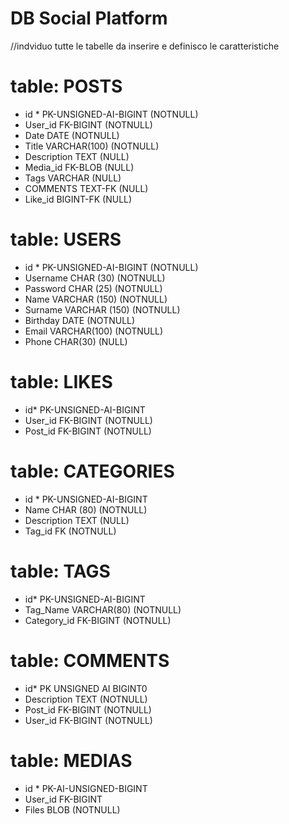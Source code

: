 # DB Social Platform

//indviduo tutte le tabelle da inserire e definisco le caratteristiche

# table: POSTS
- id * PK-UNSIGNED-AI-BIGINT (NOTNULL)
- User_id FK-BIGINT (NOTNULL)
- Date DATE (NOTNULL)
- Title VARCHAR(100) (NOTNULL)
- Description TEXT (NULL)
- Media_id FK-BLOB (NULL)
- Tags VARCHAR (NULL)
- COMMENTS TEXT-FK (NULL)
- Like_id BIGINT-FK (NULL)

# table: USERS
- id * PK-UNSIGNED-AI-BIGINT (NOTNULL)
- Username CHAR (30) (NOTNULL)
- Password CHAR (25) (NOTNULL)
- Name VARCHAR (150) (NOTNULL)
- Surname VARCHAR (150) (NOTNULL)
- Birthday DATE (NOTNULL)
- Email VARCHAR(100) (NOTNULL)
- Phone CHAR(30) (NULL)

# table: LIKES
- id* PK-UNSIGNED-AI-BIGINT
- User_id FK-BIGINT (NOTNULL)
- Post_id FK-BIGINT (NOTNULL)


# table: CATEGORIES
- id * PK-UNSIGNED-AI-BIGINT
- Name CHAR (80) (NOTNULL)
- Description TEXT (NULL)
- Tag_id FK (NOTNULL)


# table: TAGS
- id* PK-UNSIGNED-AI-BIGINT
- Tag_Name VARCHAR(80) (NOTNULL)
- Category_id FK-BIGINT (NOTNULL)

# table: COMMENTS
- id* PK UNSIGNED AI BIGINT0
- Description TEXT (NOTNULL)
- Post_id FK-BIGINT (NOTNULL)
- User_id FK-BIGINT (NOTNULL)

# table: MEDIAS
- id * PK-AI-UNSIGNED-BIGINT
- User_id FK-BIGINT
- Files BLOB (NOTNULL)





